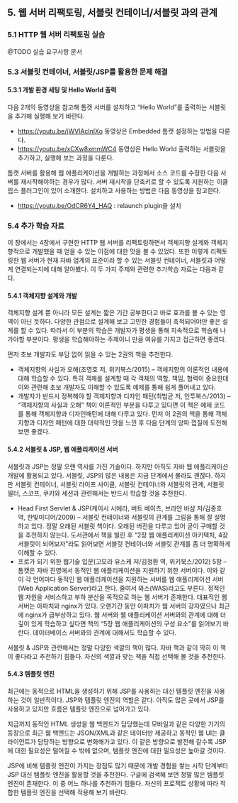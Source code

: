 ## 5. 웹 서버 리팩토링, 서블릿 컨테이너/서블릿 과의 관계

### 5.1	HTTP 웹 서버 리팩토링 실습
@TODO 실습 요구사항 문서

### 5.3	서블릿 컨테이너, 서블릿/JSP를 활용한 문제 해결
#### 5.3.1	개발 환경 세팅 및 Hello World 출력
다음 2개의 동영상을 참고해 톰캣 서버를 설치하고 “Hello World”를 출력하는 서블릿을 추가해 실행해 보기 바란다.

* https://youtu.be/jWVlAclnIXo 동영상은 Embedded 톰캣 설정하는 방법을 다룬다.
* https://youtu.be/xCXw8xmmWC4 동영상은 Hello World 출력하는 서블릿을 추가하고, 실행해 보는 과정을 다룬다.

톰캣 서버를 활용해 웹 애플리케이션을 개발하는 과정에서 소스 코드를 수정한 다음 서버를 재시작해야하는 경우가 많다. 서버 재시작을 단축키로 할 수 있도록 지원하는 이클립스 플러그인이 있어 소개한다. 설치하고 사용하는 방법은 다음 동영상을 참고한다.

* https://youtu.be/OdCR6Y4_HAQ : relaunch plugin을 설치

### 5.4	추가 학습 자료
이 장에서는 4장에서 구현한 HTTP 웹 서버를 리팩토링하면서 객체지향 설계와 객체지향적으로 개발했을 때 얻을 수 있는 이점에 대한 맛을 볼 수 있었다. 또한 이렇게 리팩토링한 웹 서버가 현재 자바 업계의 표준이라 할 수 있는 서블릿 컨테이너, 서블릿과 어떻게 연결되는지에 대해 알아봤다. 이 두 가지 주제와 관련한 추가학습 자료는 다음과 같다.

#### 5.4.1	객체지향 설계와 개발
객체지향 설계 뿐 아니라 모든 설계는 짧은 기간 공부한다고 바로 효과를 볼 수 있는 영역이 아닌 듯하다. 다양한 관점으로 설계해 보고 고민한 경험들이 축적되어야만 좋은 설계를 할 수 있다. 따라서 이 부분의 학습은 개발자가 평생을 통해 지속적으로 학습해 나가야할 부분이다. 평생을 학습해야하는 주제이니 만큼 여유를 가지고 접근하면 좋겠다.

먼저 초보 개발자도 부담 없이 읽을 수 있는 2권의 책을 추천한다.

* 객체지향의 사실과 오해(조영호 저, 위키북스/2015) – 객체지향의 이론적인 내용에 대해 학습할 수 있다. 특히 객체를 설계할 때 각 객체의 역할, 책임, 협력이 중요한데 이와 관련해 초보 개발자도 이해할 수 있도록 예제를 통해 쉽게 풀어내고 있다.
* 개발자가 반드시 정복해야 할 객체지향과 디자인 패턴(최범균 저, 인투북스/2013) – “객체지향의 사실과 오해” 책이 이론적인 부분을 다루고 있다면 이 책은 예제 코드를 통해 객체지향과 디자인패턴에 대해 다루고 있다. 
먼저 이 2권의 책을 통해 객체지향과 디자인 패턴에 대한 대략적인 맛을 느낀 후 다음 단계의 양파 껍질에 도전해 보면 좋겠다.

#### 5.4.2	서블릿 & JSP, 웹 애플리케이션 서버
서블릿과 JSP는 정말 오랜 역사를 가진 기술이다. 하지만 아직도 자바 웹 애플리케이션 개발에 활용되고 있다. 서블릿, JSP의 많은 내용은 지금 단계에서 몰라도 괜찮다. 하지만 서블릿 컨테이너, 서블릿 라이프 사이클, 서블릿 컨테이너와 서블릿의 관계, 서블릿 필터, 스코프, 쿠키와 세션과 관련해서는 반드시 학습할 것을 추천한다.

* Head First Servlet & JSP(케이시 시에라, 버트 베이츠, 브라얀 바샴 저/김종호 역, 한빛미디어/2009) – 서블릿 컨테이너와 서블릿의 관계를 그림을 통해 잘 설명하고 있다. 정말 오래된 서블릿 책이다. 오래된 버전을 다루고 있어 굳이 구매할 것을 추천하지 않는다. 도서관에서 책을 빌린 후 “2장 웹 애플리케이션 아키텍처, 4장 서블릿이 되어보자”라도 읽어보면 서블릿 컨테이너와 서블릿 관계를 좀 더 명확하게 이해할 수 있다.
* 프로가 되기 위한 웹기술 입문(고모라 유스케 저/김정환 역, 위키북스/2012) 5장 – 톰캣은 자바 진영에서 동적인 웹 애플리케이션을 지원하기 위한 서버이다. 이와 같이 각 언어마다 동적인 웹 애플리케이션을 지원하는 서버를 웹 애플리케이션 서버(Web Application Server)라고 한다. 줄여서 와스(WAS)라고도 부른다. 정적인 웹 자원을 서비스하고 부하 분산을 목적으로 하는 웹 서버가 존재한다. 대표적인 웹 서버는 아파치와 nginx가 있다. 오랜기간 동안 아파치가 웹 서버의 강자였으나 최근에 nginx가 급부상하고 있다. 웹 서버와 웹 애플리케이션 서버와의 관계에 대해 더 깊이 있게 학습하고 싶다면 책의 “5장 웹 애플리케이션의 구성 요소”를 읽어보기 바란다. 데이터베이스 서버와의 관계에 대해서도 학습할 수 있다.

서블릿 & JSP와 관련해서는 정말 다양한 색깔의 책이 많다. 자바 책과 같이 딱히 이 책이 좋다라고 추천하기 힘들다. 자신의 색깔과 맞는 책을 직접 선택해 볼 것을 추천한다.

#### 5.4.3	템플릿 엔진
최근에는 동적으로 HTML을 생성하기 위해 JSP를 사용하는 대신 템플릿 엔진을 사용하는 것이 일반적이다. JSP와 템플릿 엔진의 역할은 같다. 아직도 많은 곳에서 JSP를 사용하고 있지만 흐름은 템플릿 엔진으로 넘어가고 있다.

지금까지 동적인 HTML 생성을 웹 백엔드가 담당했는데 모바일과 같은 다양한 기기의 등장으로 최근 웹 백엔드는 JSON/XML과 같은 데이터만 제공하고 동적인 웹 UI는 클라이언트가 담당하는 방향으로 변화해가고 있다. 이 같은 방향으로 발전해 갈수록 JSP에 대한 필요성은 떨어질 수 밖에 없으며, 템플릿 엔진에 대한 필요성은 높아갈 것이다.

JSP에 비해 템플릿 엔진이 가지는 장점도 많기 때문에 개발 경험을 쌓는 시작 단계부터 JSP 대신 템플릿 엔진을 활용할 것을 추천한다. 구글에 검색해 보면 정말 많은 템플릿 엔진이 존재한다. 이 중 어느 하나를 추천하기 힘들다. 자신의 프로젝트 상황에 따라 적합한 템플릿 엔진을 선택해 적용해 보기 바란다.